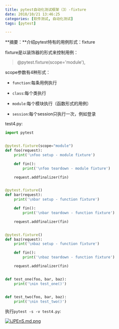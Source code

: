 ```yaml
---
title: pytest自动化测试框架（3）-fixture
date: 2018/10/21 13:46:25
categories: [软件测试, 自动化测试]
tags: [pytest]

---
```


**摘要：**介绍pytest特有的用例形式：fixture

<!-- more -->

fixture是以装饰器的形式来控制用例：

> @pytest.fixture(scope='module'),

scope参数有4种形式：

- `function`:每条用例执行

- `class`:每个类执行

- `module`:每个模块执行（函数形式的用例）

- `session`:每个session只执行一次，例如登录


test4.py:

```python
import pytest


@pytest.fixture(scope="module")
def foo(request):
    print('\nfoo setup - module fixture')

    def fin():
        print('\nfoo teardown - module fixture')

    request.addfinalizer(fin)


@pytest.fixture()
def bar(request):
    print('\nbar setup - function fixture')

    def fin():
        print('\nbar teardown - function fixture')

    request.addfinalizer(fin)


@pytest.fixture()
def baz(request):
    print('\nbaz setup - function fixture')

    def fin():
        print('\nbaz teardown - function fixture')

    request.addfinalizer(fin)


def test_one(foo, bar, baz):
    print('\nin test_one()')


def test_two(foo, bar, baz):
    print('\nin test_two()')
```

执行`pytest -s -v test4.py`:

[![iJPEnS.md.png](http://img.qizhenjun.com/TIM截图20180929143917.png)](https://imgchr.com/i/iJPEnS)